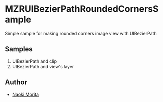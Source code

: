 MZRUIBezierPathRoundedCornersSample
===================================

Simple sample for making rounded corners image view with UIBezierPath

## Samples

1. UIBezierPath and clip
2. UIBezierPath and view's layer

## Author

- [Naoki Morita](http://moritanaoki.org)
